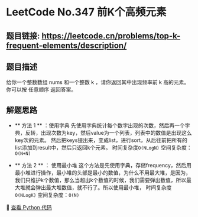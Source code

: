 # LeetCode No.347 前K个高频元素

## 题目链接: https://leetcode.cn/problems/top-k-frequent-elements/description/


## 题目描述
给你一个整数数组 nums 和一个整数 k ，请你返回其中出现频率前 k 高的元素。你可以按 任意顺序 返回答案。

## 解题思路
- ** 方法 1 ** ：使用字典
先使用字典统计每个数字出现的次数，然后再一个字典，反转，出现次数为key，然后value为一个列表，列表中的数值是出现这么key次的元素。
然后把keys提出来，变成list，进行sort，从后往前把所有的list添加到result中，然后只返回k个元素。
时间复杂度`O(NLogN)`
空间复杂度：`O(N+N)`

- ** 方法 2 ** ： 使用最小堆
这个方法是先使用字典，存储frequency，然后用最小堆进行操作，最小堆的头部是最小的数值，为什么不用最大堆，是因为，我们只维护k个数值，那么当超出k个数值的时候，我们需要弹出数值，所以最大堆就会弹出最大堆数值，就不行了。所以使用最小堆，
时间复杂度`O(NLogK)`
空间复杂度：`O(N)`

📌 [查看 Python 代码](../solutions/python/No_347_前k个高频元素.py)